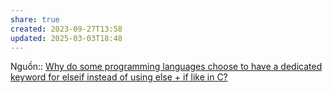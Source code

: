 ```yaml
---
share: true
created: 2023-09-27T13:58
updated: 2025-03-03T18:48
---
```

Nguồn:: [Why do some programming languages choose to have a dedicated keyword for elseif instead of using else + if like in C?](https://langdev.stackexchange.com/q/9/223)
